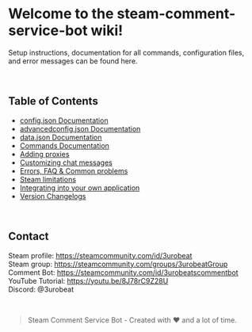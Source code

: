 # Welcome to the steam-comment-service-bot wiki!  
Setup instructions, documentation for all commands, configuration files, and error messages can be found here.

&nbsp;

## Table of Contents
- [config.json Documentation](./config_doc.md)
- [advancedconfig.json Documentation](./advancedconfig_doc.md)
- [data.json Documentation](./data_doc.md)
- [Commands Documentation](./commands_doc.md)
- [Adding proxies](./adding_proxies.md)
- [Customizing chat messages](./customlang_doc.md)
- [Errors, FAQ & Common problems](./errors_doc.md)
- [Steam limitations](./steam_limitations.md)
- [Integrating into your own application](./integrating_into_your_app.md)
- [Version Changelogs](./version_changelogs.md)

&nbsp;

## Contact
Steam profile: https://steamcommunity.com/id/3urobeat  
Steam group: https://steamcommunity.com/groups/3urobeatGroup  
Comment Bot: https://steamcommunity.com/id/3urobeatscommentbot  
YouTube Tutorial: https://youtu.be/8J78rC9Z28U  
Discord: @3urobeat  

&nbsp;

> Steam Comment Service Bot - Created with ❤️ and a lot of time.